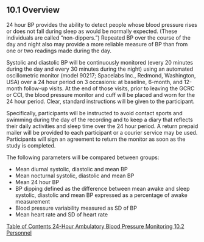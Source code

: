 ## 10.1 Overview


24 hour BP provides the ability to detect people whose blood pressure rises or does not fall during sleep as would be normally expected. (These individuals are called “non-dippers.”) Repeated BP over the course of the day and night also may provide a more reliable measure of BP than from one or two readings made during the day.

Systolic and diastolic BP will be continuously monitored (every 20 minutes during the day and every 30 minutes during the night) using an automated oscillometric monitor (model 90217; Spacelabs Inc., Redmond, Washington, USA) over a 24 hour period on 3 occasions: at baseline, 6-month, and 12-month follow-up visits. At the end of those visits, prior to leaving the GCRC or CCI, the blood pressure monitor and cuff will be placed and worn for the 24 hour period. Clear, standard instructions will be given to the participant.

Specifically, participants will be instructed to avoid contact sports and swimming during the day of the recording and to keep a diary that reflects their daily activities and sleep time over the 24 hour period. A return prepaid mailer will be provided to each participant or a courier service may be used. Participants will sign an agreement to return the monitor as soon as the study is completed.

The following parameters will be compared between groups:

* Mean diurnal systolic, diastolic and mean BP
* Mean nocturnal systolic, diastolic and mean BP
* Mean 24 hour BP
* BP dipping defined as the difference between mean awake and sleep systolic, diastolic and mean BP expressed as a percentage of awake measurement
* Blood pressure variability measured as SD of BP
* Mean heart rate and SD of heart rate


<div class="center">
<div class="btn-group">
  <a href=":pages_path:/manuals/ambulatory-blood-pressure-monitoring/10-00-ambulatory-blood-pressure-monitoring-toc.md" class="btn btn-default">
    <span class="glyphicon glyphicon-chevron-left"></span>
    Table of Contents
  </a>

  <a href=":pages_path:/manuals/ambulatory-blood-pressure-monitoring" class="btn btn-default">
    <span class="glyphicon glyphicon-chevron-up"></span>
    24-Hour Ambulatory Blood Pressure Monitoring
  </a>

  <a href=":pages_path:/manuals/ambulatory-blood-pressure-monitoring/10-02-personnel.md" class="btn btn-success">
    10.2 Personnel
    <span class="glyphicon glyphicon-chevron-right"></span>
  </a>
</div>
</div>

